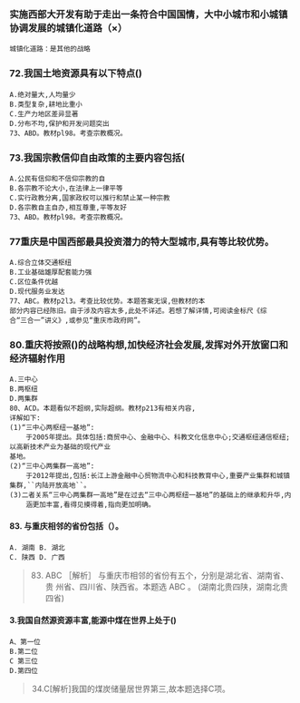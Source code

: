 ### 实施西部大开发有助于走出一条符合中国国情，大中小城市和小城镇协调发展的城镇化道路（×）
    城镇化道路：是其他的战略
   
### 72.我国土地资源具有以下特点()
    A.绝对量大,人均量少
    B.类型复杂,耕地比重小
    C.生产力地区差异显著
    D.分布不均,保护和开发问题突出
    73、ABD。教材pl98。考查宗教概况。
    
### 73.我国宗教信仰自由政策的主要内容包括(
    A.公民有信仰和不信仰宗教的自
    B.各宗教不论大小,在法律上一律平等
    C.实行政教分离,国家政权可以推行和禁止某一种宗教
    D.各宗教自主自办,相互尊重,平等友好
    73、ABD。教材pl98。考查宗教概况。

### 77重庆是中国西部最具投资潜力的特大型城市,具有等比较优势。
    A.综合立体交通枢纽
    B.工业基础雄厚配套能力强
    C.区位条件优越
    D.现代服务业发达
    77、ABC。教材p2l3。考查比较优势。本题答案无误,但教材的本
    部分内容已经陈旧。由于涉及内容太多,此处不详述。若想了解详情,可阅读金标尺《综
    合“三合一”讲义》,或参见“重庆市政府网”。

    
### 80.重庆将按照()的战略构想,加快经济社会发展,发挥对外开放窗口和经济辐射作用
    A.三中心
    B.两枢纽
    D.两集群
    80、ACD。本题看似不超纲,实际超纲。教材p213有相关内容,
    详解如下:
    (1)“三中心两枢纽一基地”:
        于2005年提出。具体包括:商贸中心、金融中心、科教文化信息中心;交通枢纽通信枢纽;以高新技术产业为基础的现代产业
    基地。
    (2)“三中心两集群一高地”:
        于2012年提出,包括:长江上游金融中心贸物流中心和科技教育中心,重要产业集群和城镇集群,``内陆开放高地``。
    (3)二者关系“三中心两集群一高地”是在过去“三中心两枢纽一基地”的基础上的继承和升华,内
        涵更加丰富,看得见摸得着,指向更加明确。

#### 83. 与重庆相邻的省份包括（）。
    A. 湖南 B. 湖北
    C. 陕西 D. 广西
>   83. ABC ［解析］ 与重庆市相邻的省份有五个，分别是湖北省、湖南省、贵
    州省、四川省、陕西省。本题选 ABC 。
    (湖南北贵四陕，湖南北贵四省)    

#### 3.我国自然源资源丰富,能源中煤在世界上处于()
    A、第一位
    B.第二位
    C 第三位
    D.第四位
>   34.C[解析]我国的煤炭储量居世界第三,故本题选择C项。





















    